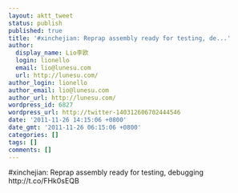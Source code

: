 ```yaml
---
layout: aktt_tweet
status: publish
published: true
title: '#xinchejian: Reprap assembly ready for testing, de...'
author:
  display_name: Lio李欧
  login: lionello
  email: lio@lunesu.com
  url: http://lunesu.com/
author_login: lionello
author_email: lio@lunesu.com
author_url: http://lunesu.com/
wordpress_id: 6827
wordpress_url: http://twitter-140312606702444546
date: '2011-11-26 14:15:06 +0800'
date_gmt: '2011-11-26 06:15:06 +0800'
categories: []
tags: []
comments: []
---
```

<p>#xinchejian: Reprap assembly ready for testing, debugging http://t.co/FHk0sEQB</p>
